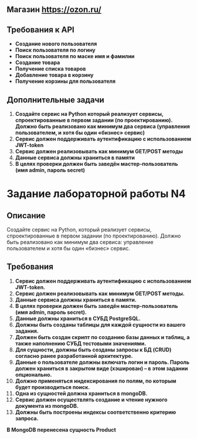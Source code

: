 ## Магазин https://ozon.ru/

## Требования к API

- **Создание нового пользователя**
- **Поиск пользователя по логину**
- **Поиск пользователя по маске имя и фамилии**
- **Создание товара**
- **Получение списка товаров**
- **Добавление товара в корзину**
- **Получение корзины для пользователя**

## Дополнительные задачи

1. **Создайте сервис на Python который реализует сервисы, спроектированные в первом задании (по проектированию). Должно быть реализовано как минимум два сервиса (управления пользователем, и хотя бы один «бизнес» сервис)**
2. **Сервис должен поддерживать аутентификацию с использованием JWT-token**
3. **Сервис должен реализовывать как минимум GET/POST методы**
4. **Данные сервиса должны храниться в памяти**
5. **В целях проверки должен быть заведён мастер-пользователь (имя admin, пароль secret)**
   

# Задание лабораторной работы N4

## Описание

Создайте сервис на Python, который реализует сервисы, спроектированные в первом задании (по проектированию). Должно быть реализовано как минимум два сервиса: управление пользователем и хотя бы один «бизнес» сервис.

## Требования

1. **Сервис должен поддерживать аутентификацию с использованием JWT-token.**
2. **Сервис должен реализовывать как минимум GET/POST методы.**
3. **Данные сервиса должны храниться в памяти.**
4. **В целях проверки должен быть заведён мастер-пользователь (имя admin, пароль secret).**
5. **Данные должны храниться в СУБД PostgreSQL.**
6. **Должны быть созданы таблицы для каждой сущности из вашего задания.**
7. **Должен быть создан скрипт по созданию базы данных и таблиц, а также наполнению СУБД тестовыми значениями.**
8. **Для сущности, должны быть созданы запросы к БД (CRUD) согласно ранее разработанной архитектуре.**
9. **Данные о пользователе должны включать логин и пароль. Пароль должен храниться в закрытом виде (хэширован) – в этом задании опционально.**
10. **Должно применяться индексирования по полям, по которым будет производиться поиск.**
11. **Одна из сущностей должна храниться в mongoDB.**
12. **Сервис должен осуществлять создание и чтение нужного документа из mongoDB.**
13. **Должны быть построены индексы соответственно критерию запроса.**

**В MongoDB перенесена сущность Product**